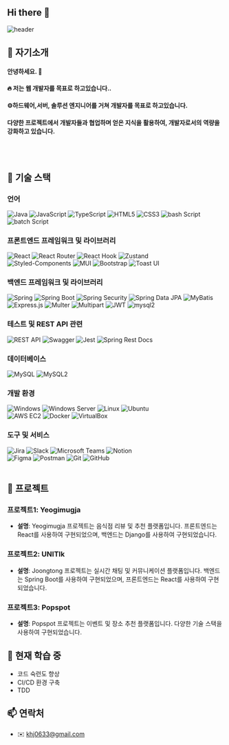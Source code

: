 ## Hi there 👋
<div>
  
  <!--Header-->
  ![header](https://capsule-render.vercel.app/api?type=waving&color=gradient&height=300&section=header&text=Hi,there%20👋)
  
</div>

<div>
  <!--Body-->
  
  ## 👀 자기소개
  #### 안녕하세요. :raising_hand: <br/>
  #### :fire: 저는 웹 개발자를 목표로 하고있습니다..<br/>
  #### ⚙️하드웨어,서버, 솔루션 엔지니어를 거쳐 개발자를 목표로 하고있습니다.
  #### 다양한 프로젝트에서 개발자들과 협업하며 얻은 지식을 활용하여, 개발자로서의 역량을 강화하고 있습니다.
  <br/>
  <br/>
  

## 🧱 기술 스택

### 언어
<img alt="Java" src="https://img.shields.io/badge/Java-ED8B00?style=for-the-badge&logo=java&logoColor=white">
<img alt="JavaScript" src="https://img.shields.io/badge/JavaScript-F7DF1E?style=for-the-badge&logo=javascript&logoColor=black">
<img alt="TypeScript" src="https://img.shields.io/badge/TypeScript-007ACC?style=for-the-badge&logo=typescript&logoColor=white">
<img alt="HTML5" src="https://img.shields.io/badge/HTML5-E34F26?style=for-the-badge&logo=html5&logoColor=white">
<img alt="CSS3" src="https://img.shields.io/badge/CSS3-1572B6?style=for-the-badge&logo=css3&logoColor=white">
<img alt="bash Script" src="https://img.shields.io/badge/bash_script-%23121011.svg?style=for-the-badge&logo=gnu-bash&logoColor=white">
<img alt="batch Script" src="https://img.shields.io/badge/PowerShell-%235391FE.svg?style=for-the-badge&logo=powershell&logoColor=white">
<br/>

### 프론트엔드 프레임워크 및 라이브러리
<img alt="React" src="https://img.shields.io/badge/React-61DAFB?style=for-the-badge&logo=react&logoColor=black">
<img alt="React Router" src="https://img.shields.io/badge/React_Router-CA4245?style=for-the-badge&logo=react-router&logoColor=white">
<img alt="React Hook" src="https://img.shields.io/badge/React_Hook-EC5990?style=for-the-badge&logo=react-hook-form&logoColor=white">
<img alt="Zustand" src="https://img.shields.io/badge/Zustand-000000?style=for-the-badge&logo=zustand&logoColor=white">
<br/>
<img alt="Styled-Components" src="https://img.shields.io/badge/Styled--Components-DB7093?style=for-the-badge&logo=styled-components&logoColor=white">
<img alt="MUI" src="https://img.shields.io/badge/MUI-007FFF?style=for-the-badge&logo=mui&logoColor=white">
<img alt="Bootstrap" src="https://img.shields.io/badge/Bootstrap-7952B3?style=for-the-badge&logo=bootstrap&logoColor=white">
<img alt="Toast UI" src="https://img.shields.io/badge/Toast_UI-FFDD00?style=for-the-badge&logo=toast-ui&logoColor=black">
<br/>

### 백엔드 프레임워크 및 라이브러리
<img alt="Spring" src="https://img.shields.io/badge/Spring-6DB33F?style=for-the-badge&logo=spring&logoColor=white">
<img alt="Spring Boot" src="https://img.shields.io/badge/Spring_Boot-6DB33F?style=for-the-badge&logo=spring-boot&logoColor=white">
<img alt="Spring Security" src="https://img.shields.io/badge/Spring_Security-6DB33F?style=for-the-badge&logo=spring-security&logoColor=white">
<img alt="Spring Data JPA" src="https://img.shields.io/badge/Spring_DATA_JPA-6DB33F?style=for-the-badge&logo=spring&logoColor=white">
<img alt="MyBatis" src="https://img.shields.io/badge/MyBatis-B41717?style=for-the-badge&logo=mybatis&logoColor=white">
<br/>
<img alt="Express.js" src="https://img.shields.io/badge/Express.js-404D59?style=for-the-badge&logo=express&logoColor=white">
<img alt="Multer" src="https://img.shields.io/badge/Multer-FFCA28?style=for-the-badge&logo=node.js&logoColor=white">
<img alt="Multipart" src="https://img.shields.io/badge/Multipart-FFCA28?style=for-the-badge&logo=node.js&logoColor=white">
<img alt="JWT" src="https://img.shields.io/badge/JWT-black?style=for-the-badge&logo=JSON web tokens">
<img alt="mysql2" src="https://img.shields.io/badge/mysql2-000000?style=for-the-badge&logo=zustand&logoColor=white">
<br/>

### 테스트 및 REST API 관련
<img alt="REST API" src="https://img.shields.io/badge/REST_API-000000?style=for-the-badge&logo=rest-api&logoColor=white">
<img alt="Swagger" src="https://img.shields.io/badge/Swagger-85EA2D?style=for-the-badge&logo=swagger&logoColor=black">
<img alt="Jest" src="https://img.shields.io/badge/Jest-C21325?style=for-the-badge&logo=jest&logoColor=white">
<img alt="Spring Rest Docs" src="https://img.shields.io/badge/Spring_Rest_Docs-6DB33F?style=for-the-badge&logo=spring&logoColor=white">
<br/>

### 데이터베이스
<img alt="MySQL" src="https://img.shields.io/badge/MySQL-4479A1?style=for-the-badge&logo=mysql&logoColor=white">
<img alt="MySQL2" src="https://img.shields.io/badge/MySQL2-4479A1?style=for-the-badge&logo=mysql&logoColor=white">
<br/>

### 개발 환경
<img alt="Windows" src="https://img.shields.io/badge/Windows-0078D6?style=for-the-badge&logo=windows&logoColor=white">
<img alt="Windows Server" src="https://img.shields.io/badge/Windows_Server-0078D6?style=for-the-badge&logo=windows&logoColor=white">
<img alt="Linux" src="https://img.shields.io/badge/Linux-FCC624?style=for-the-badge&logo=linux&logoColor=black">
<img alt="Ubuntu" src="https://img.shields.io/badge/Ubuntu-E95420?style=for-the-badge&logo=ubuntu&logoColor=white">
<br/>
<img alt="AWS EC2" src="https://img.shields.io/badge/AWS_EC2-FF9900?style=for-the-badge&logo=amazon-aws&logoColor=white">
<img alt="Docker" src="https://img.shields.io/badge/Docker-2496ED?style=for-the-badge&logo=docker&logoColor=white">
<img alt="VirtualBox" src="https://img.shields.io/badge/VirtualBox-183A61?style=for-the-badge&logo=virtualbox&logoColor=white">
<br/>

### 도구 및 서비스
<img alt="Jira" src="https://img.shields.io/badge/Jira-0052CC?style=for-the-badge&logo=jira&logoColor=white">
<img alt="Slack" src="https://img.shields.io/badge/Slack-4A154B?style=for-the-badge&logo=slack&logoColor=white">
<img alt="Microsoft Teams" src="https://img.shields.io/badge/Microsoft_Teams-6264A7?style=for-the-badge&logo=microsoft-teams&logoColor=white">
<img alt="Notion" src="https://img.shields.io/badge/Notion-000000?style=for-the-badge&logo=notion&logoColor=white">
<br/>
<img alt="Figma" src="https://img.shields.io/badge/Figma-F24E1E?style=for-the-badge&logo=figma&logoColor=white">
<img alt="Postman" src="https://img.shields.io/badge/Postman-FF6C37?style=for-the-badge&logo=postman&logoColor=white">
<img alt="Git" src="https://img.shields.io/badge/Git-F05032?style=for-the-badge&logo=git&logoColor=white">
<img alt="GitHub" src="https://img.shields.io/badge/GitHub-181717?style=for-the-badge&logo=github&logoColor=white">
<br/>
<br/>

## 📂 프로젝트

### 프로젝트1: Yeogimugja
- **설명**: Yeogimugja 프로젝트는 음식점 리뷰 및 추천 플랫폼입니다. 프론트엔드는 React를 사용하여 구현되었으며, 백엔드는 Django를 사용하여 구현되었습니다.

### 프로젝트2: UNITlk
- **설명**: Joongtong 프로젝트는 실시간 채팅 및 커뮤니케이션 플랫폼입니다. 백엔드는 Spring Boot를 사용하여 구현되었으며, 프론트엔드는 React를 사용하여 구현되었습니다.

### 프로젝트3: Popspot
- **설명**: Popspot 프로젝트는 이벤트 및 장소 추천 플랫폼입니다. 다양한 기술 스택을 사용하여 구현되었습니다.

## 🌱 현재 학습 중

- 코드 숙련도 향상
- CI/CD 환경 구축
- TDD

## 📫 연락처
- ✉️ khj0633@gmail.com
</div>
<!--
**RbCream/RbCream** is a ✨ _special_ ✨ repository because its `README.md` (this file) appears on your GitHub profile.

Here are some ideas to get you started:

- 🔭 I’m currently working on ...
- 🌱 I’m currently learning ...
- 👯 I’m looking to collaborate on ...
- 🤔 I’m looking for help with ...
- 💬 Ask me about ...
- 📫 How to reach me: ...
- 😄 Pronouns: ...
- ⚡ Fun fact: ...
-->
